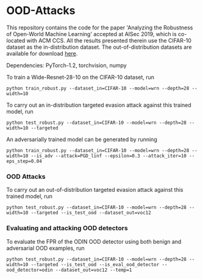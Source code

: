 # OOD-Attacks

This repository contains the code for the paper 'Analyzing the Robustness of Open-World Machine Learning' accepted at AISec 2019, which is co-located with ACM CCS. All the results presented therein use the CIFAR-10 dataset as the in-distribution dataset. The out-of-distribution datasets are available for download [here](https://bit.ly/37iwUDT).

Dependencies: PyTorch-1.2, torchvision, numpy

To train a Wide-Resnet-28-10 on the CIFAR-10 dataset, run
```
python train_robust.py --dataset_in=CIFAR-10 --model=wrn --depth=28 --width=10
```

To carry out an in-distribution targeted evasion attack against this trained model, run
```
python test_robust.py --dataset_in=CIFAR-10 --model=wrn --depth=28 --width=10 --targeted
```

An adversarially trained model can be generated by running
```
python train_robust.py --dataset_in=CIFAR-10 --model=wrn --depth=28 --width=10 --is_adv --attack=PGD_linf --epsilon=0.3 --attack_iter=10 --eps_step=0.04
```

### OOD Attacks

To carry out an out-of-distribution targeted evasion attack against this trained model, run
```
python test_robust.py --dataset_in=CIFAR-10 --model=wrn --depth=28 --width=10 --targeted --is_test_ood --dataset_out=voc12
```

### Evaluating and attacking OOD detectors
To evaluate the FPR of the ODIN OOD detector using both benign and adversarial OOD examples, run
```
python test_robust.py --dataset_in=CIFAR-10 --model=wrn --depth=28 --width=10 --targeted --is_test_ood --is_eval_ood_detector --ood_detector=odin --dataset_out=voc12 --temp=1
```
